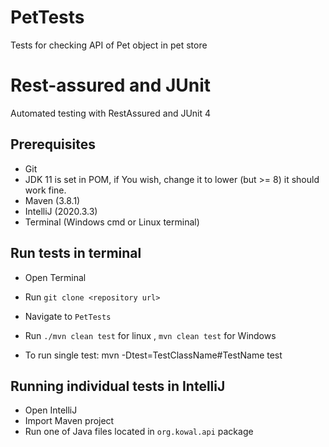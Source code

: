 # PetTests
Tests for checking API of Pet object in pet store

Rest-assured and JUnit
====================

 Automated testing with RestAssured and JUnit 4
 
 ## Prerequisites
 
 - Git
 - JDK 11 is set in POM, if You wish, change it to lower (but >= 8) it should work fine.
 - Maven (3.8.1)
 - IntelliJ (2020.3.3)
 - Terminal (Windows cmd or Linux terminal)
 
 
 ## Run tests in terminal
 
 - Open Terminal
 - Run `git clone <repository url>`
 - Navigate to `PetTests`
   
 - Run `./mvn clean test` for linux , `mvn clean test` for Windows
 - To run single test: mvn -Dtest=TestClassName#TestName test
 
 ## Running individual tests in IntelliJ
 
 - Open IntelliJ
 - Import Maven project
 - Run one of Java files located in `org.kowal.api` package
